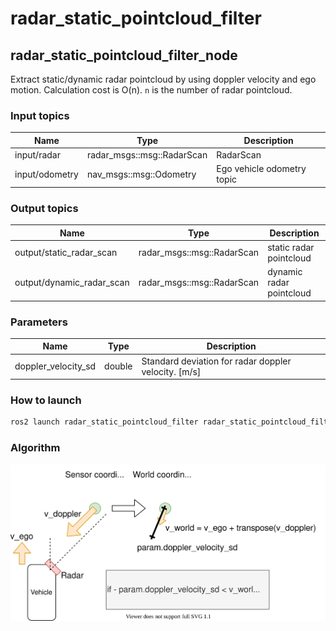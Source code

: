# radar_static_pointcloud_filter

## radar_static_pointcloud_filter_node

Extract static/dynamic radar pointcloud by using doppler velocity and ego motion.
Calculation cost is O(n). `n` is the number of radar pointcloud.

### Input topics

| Name           | Type                       | Description                |
| -------------- | -------------------------- | -------------------------- |
| input/radar    | radar_msgs::msg::RadarScan | RadarScan                  |
| input/odometry | nav_msgs::msg::Odometry    | Ego vehicle odometry topic |

### Output topics

| Name                      | Type                       | Description              |
| ------------------------- | -------------------------- | ------------------------ |
| output/static_radar_scan  | radar_msgs::msg::RadarScan | static radar pointcloud  |
| output/dynamic_radar_scan | radar_msgs::msg::RadarScan | dynamic radar pointcloud |

### Parameters

| Name                | Type   | Description                                          |
| ------------------- | ------ | ---------------------------------------------------- |
| doppler_velocity_sd | double | Standard deviation for radar doppler velocity. [m/s] |

### How to launch

```sh
ros2 launch radar_static_pointcloud_filter radar_static_pointcloud_filter.launch
```

### Algorithm

![algorithm](docs/radar_static_pointcloud_filter.drawio.svg)
